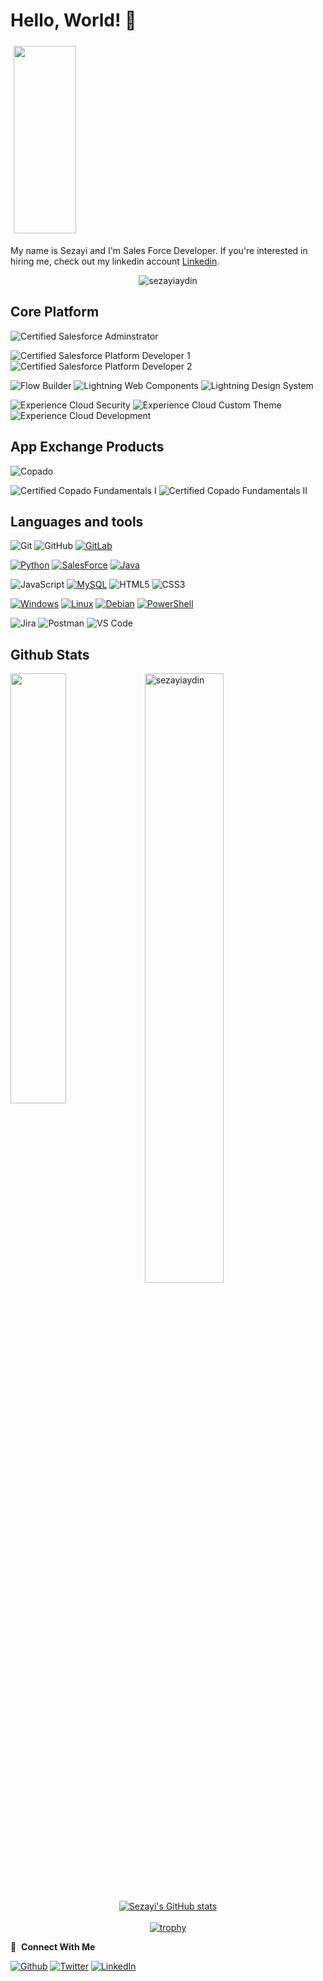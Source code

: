 # Hello, World! 👋

<img src="https://github.com/sezayiaydin/salesdevelopernew/blob/main/Repository/greetings.gif" align="center" style="width: 100; height: 300px; padding: 5px;" />

My name is Sezayi and I'm Sales Force Developer.
If you're interested in hiring me, check out my linkedin account [Linkedin](https://www.linkedin.com/in/sezayi/). 
<p align="center">
  <img src="https://komarev.com/ghpvc/?username=sezayiaydin&label=Profile%20views&color=0e75b6&style=flat" alt="sezayiaydin" />
</p>

## Core Platform 

![Certified Salesforce Adminstrator](https://img.shields.io/badge/Salesforce%20Certified-Administrator%20I-8E9BEF?logo=salesforce)

![Certified Salesforce Platform Developer 1](https://img.shields.io/badge/Salesforce%20Certified-Platform%20Developer%20I-8E9BEF?logo=salesforce)
![Certified Salesforce Platform Developer 2](https://img.shields.io/badge/Salesforce%20Certified-Platform%20Developer%20II-8E9BEF?logo=salesforce)

![Flow Builder](https://img.shields.io/badge/Salesforce%20-Flow%20Builder-FF6C37?logo=salesforce)
![Lightning Web Components](https://img.shields.io/badge/Salesforce%20-Lightning%20Web%20Components-FF6C37?logo=salesforce)
![Lightning Design System](https://img.shields.io/badge/Salesforce%20-Lightning%20Design%20System-FF6C37?logo=salesforce)

![Experience Cloud Security](https://img.shields.io/badge/Salesforce%20-Experience%20Cloud%20Security-FF6C37?logo=salesforce)
![Experience Cloud Custom Theme](https://img.shields.io/badge/Salesforce%20-Experience%20Cloud%20Custom%20Theme-FF6C37?logo=salesforce)
![Experience Cloud Development](https://img.shields.io/badge/Salesforce%20-Experience%20Cloud%20Developement-FF6C37?logo=salesforce)


## App Exchange Products

![Copado](https://img.shields.io/badge/-Copado-00C3EF)

![Certified Copado Fundamentals I](https://img.shields.io/badge/Certified-Copado%20Fundamentals%20I-8E9BEF?logo=copado.svg)
![Certified Copado Fundamentals II](https://img.shields.io/badge/Certified-Copado%20Fundamentals%20II-8E9BEF?logo=copado.svg)

## Languages and tools

![Git](https://img.shields.io/badge/-Git-F05032?logo=Git&logoColor=white)
![GitHub](https://img.shields.io/badge/-Github-181717?logo=github)
[![GitLab](https://img.shields.io/badge/GitLab-blue?logo=GitLab)]([https://www.salesforce.com/](https://about.gitlab.com/why-gitlab))

[![Python](https://github.com/sezayiaydin/salesdevelopernew/blob/main/Repository/python.svg)](https://www.python.org)
[![SalesForce](https://img.shields.io/badge/Salesforce-%238E9BEF?logo=Salesforce)](https://www.salesforce.com/)
[![Java](https://img.shields.io/badge/Java-%2305e2ff?logo=Java)](https://www.java.com/en/)

![JavaScript](https://img.shields.io/badge/Javascript-%23323330.svg?logo=javascript&logoColor=%23F7DF1E)
[![MySQL](https://img.shields.io/badge/-MySQL-%23f7f305?logo=MySQL)](https://www.mysql.com/)
![HTML5](https://img.shields.io/badge/HTML5-%23E34F26.svg?logo=html5&logoColor=white)
![CSS3](https://img.shields.io/badge/CSS3-%231572B6.svg?logo=css3&logoColor=white)

[![Windows](https://img.shields.io/badge/-Windows-%23c9d1d9?logo=Windows)](https://www.microsoft.com/)
[![Linux](https://github.com/sezayiaydin/salesdevelopernew/blob/main/Repository/linux.svg)](https://www.linux.org)
[![Debian](https://github.com/sezayiaydin/salesdevelopernew/blob/main/Repository/debian.svg)](https://www.debian.org)
[![PowerShell](https://img.shields.io/badge/-PowerShell-%23c9d1d9?logo=PowerShell)]()

![Jira](https://img.shields.io/badge/Jira-%230A0FFF.svg?logo=jira&logoColor=white)
![Postman](https://img.shields.io/badge/Postman-FF6C37?logo=postman&logoColor=white)
![VS Code](https://img.shields.io/badge/-VS%20Code-007ACC?logo=Visual%20Studio%20Code)

<h2> Github Stats </h2> 

<a href="https://github.com/sezayiaydin/github-readme-stats"></a>
<img align="left" width="42%" src="https://github-readme-stats.vercel.app/api/top-langs/?username=sezayiaydin&layout=compact&theme=tokyonight" />
<img width="50%" src="https://github-readme-streak-stats.herokuapp.com/?user=sezayiaydin&theme=tokyonight" alt="sezayiaydin" />
</br>


<div id="github_stats" align="center">

[![Sezayi's GitHub stats](https://github-readme-stats.vercel.app/api?username=sezayiaydin&count_private=true&show_icons=true&theme=radical&hide_border=true)](#!)
<br>
<br>
[![trophy](https://github-profile-trophy.vercel.app/?username=sezayiaydin)](https://github.com/sezayiaydin/github-profile-trophy)
</br>
</div>

🔗 &nbsp;**Connect With Me**
<p><a href="https://github.com/sezayiaydin" target="_blank"><img alt="Github" src="https://img.shields.io/badge/GitHub-%2312100E.svg?&style=for-the-badge&logo=Github&logoColor=white" /></a>
<a href="https://twitter.com/" target="_blank"><img alt="Twitter" src="https://img.shields.io/badge/twitter-%231DA1F2.svg?&style=for-the-badge&logo=twitter&logoColor=white" /></a>
<a href="https://www.linkedin.com/in/sezayi/" target="_blank"><img alt="LinkedIn" src="https://img.shields.io/badge/linkedin-%230077B5.svg?&style=for-the-badge&logo=linkedin&logoColor=white" /></a> 

</p>
